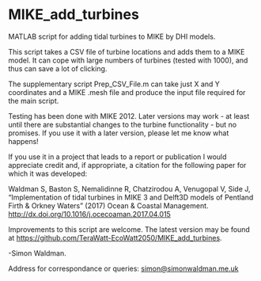 # MIKE_add_turbines
MATLAB script for adding tidal turbines to MIKE by DHI models.

This script takes a CSV file of turbine locations and adds them to a MIKE
model. It can cope with large numbers of turbines (tested with 1000), and thus
can save a lot of clicking.

The supplementary script Prep_CSV_File.m can take just X and Y coordinates and a MIKE .mesh file and produce the input file required for the main script.

Testing has been done with MIKE 2012. Later versions may work - at least until there are substantial changes to the turbine functionality - but no promises. If you use it with a later version, please let me know what happens!

If you use it in a project that leads to a report or publication I would 
appreciate credit and, if appropriate, a citation for the following paper
for which it was developed:

Waldman S, Baston S, Nemalidinne R, Chatzirodou A, Venugopal V, Side J, “Implementation of tidal turbines in MIKE 3 and Delft3D models of Pentland Firth & Orkney Waters” (2017)
Ocean & Coastal Management. http://dx.doi.org/10.1016/j.ocecoaman.2017.04.015

Improvements to this script are welcome. The latest version may be found at https://github.com/TeraWatt-EcoWatt2050/MIKE_add_turbines.

-Simon Waldman.

Address for correspondance or queries: simon@simonwaldman.me.uk
